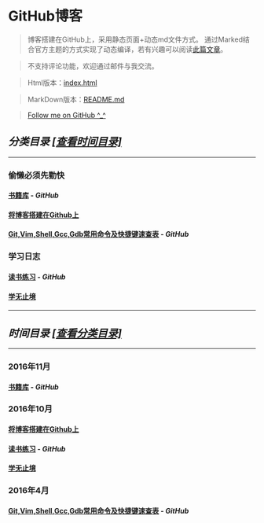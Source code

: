 # GitHub博客
> 博客搭建在GitHub上，采用静态页面+动态md文件方式。
> 通过Marked结合官方主题的方式实现了动态编译，若有兴趣可以阅读[此篇文章](http://kevins.pro/blog/my_blog_come_to_github/)。

> 不支持评论功能，欢迎通过邮件与我交流。

> Html版本：[index.html](http://kevins.pro)

> MarkDown版本：[README.md](http://github.com/KevinsBobo/KevinsBobo.github.io/blob/master/README.md)

> [Follow me on GitHub ^_^](http://github.com/KevinsBobo/)

<span id="分类目录-查看时间目录"></span>
## *分类目录* [*\[查看时间目录\]*](#时间目录-查看分类目录)
---
### 偷懒必须先勤快
#### [书籍库](http://github.com/KevinsBobo/books/) - *GitHub*
#### [将博客搭建在Github上](http://kevins.pro/blog/my_blog_come_to_github/)
#### [Git,Vim,Shell,Gcc,Gdb常用命令及快捷键速查表](http://github.com/KevinsBobo/cheat-sheet/) - *GitHub*
### 学习日志
#### [读书练习](http://github.com/KevinsBobo/book_code/) - *GitHub*
#### [学无止境](http://kevins.pro/blog/learning_log/)
---
<span id="时间目录-查看分类目录"></span>
## *时间目录* [*\[查看分类目录\]*](#分类目录-查看时间目录)
---
### 2016年11月
#### [书籍库](http://github.com/KevinsBobo/books/) - *GitHub*
### 2016年10月
#### [将博客搭建在Github上](http://kevins.pro/blog/my_blog_come_to_github/)
#### [读书练习](http://github.com/KevinsBobo/book_code/) - *GitHub*
#### [学无止境](http://kevins.pro/blog/learning_log/)
### 2016年4月
#### [Git,Vim,Shell,Gcc,Gdb常用命令及快捷键速查表](http://github.com/KevinsBobo/cheat-sheet/) - *GitHub*
